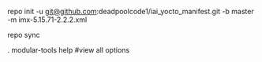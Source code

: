 repo init -u git@github.com:deadpoolcode1/iai_yocto_manifest.git -b master -m imx-5.15.71-2.2.2.xml

repo sync

. modular-tools help #view all options
